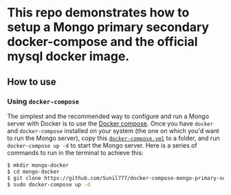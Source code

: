 # This repo demonstrates how to setup a Mongo primary secondary docker-compose and the official mysql docker image.

## How to use

### Using `docker-compose`
The simplest and the recommended way to configure and run a Mongo server with Docker is to use the [Docker compose](https://docs.docker.com/compose/). Once you have `docker` and `docker-compose` installed on your system (the one on which you'd want to run the Mongo server), copy this [`docker-compose.yml`](https://github.com/Sunil777/docker-compose-mongo-primary-secondry/blob/master/docker-compose.yml) to a folder, and run `docker-compose up -d` to start the Mongo server. Here is a series of commands to run in the terminal to achieve this:

```bash
$ mkdir mongo-docker
$ cd mongo-docker
$ git clone https://github.com/Sunil777/docker-compose-mongo-primary-secondry.git
$ sudo docker-compose up -d
```
